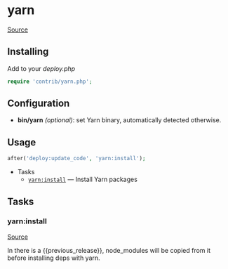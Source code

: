 <!-- DO NOT EDIT THIS FILE! -->
<!-- Instead edit contrib/yarn.php -->
<!-- Then run bin/docgen -->

# yarn

[Source](/contrib/yarn.php)


## Installing

Add to your _deploy.php_

```php
require 'contrib/yarn.php';
```

## Configuration

- **bin/yarn** *(optional)*: set Yarn binary, automatically detected otherwise.

## Usage

```php
after('deploy:update_code', 'yarn:install');
```


* Tasks
  * [`yarn:install`](#yarninstall) — Install Yarn packages


## Tasks
### yarn:install
[Source](https://github.com/deployphp/deployer/search?q=yarn%3Ainstall+in%3Afile+language%3Aphp+path%3Acontrib+filename%3Ayarn.php)

In there is a {{previous_release}}, node_modules will be copied from it before installing deps with yarn.

